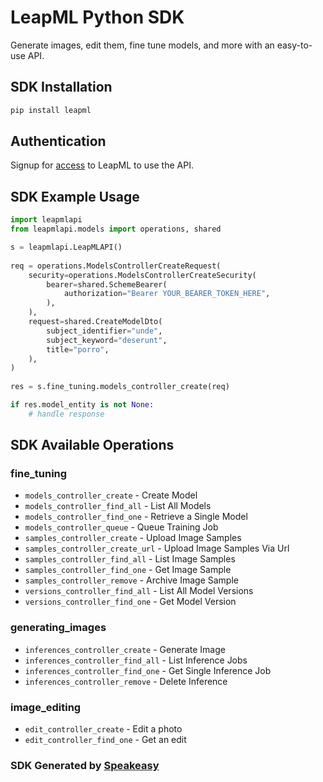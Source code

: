 # LeapML Python SDK

Generate images, edit them, fine tune models, and more with an easy-to-use API.

<!-- Start SDK Installation -->
## SDK Installation

```bash
pip install leapml
```
<!-- End SDK Installation -->

## Authentication

Signup for [access](https://www.leapml.dev/signup) to LeapML to use the API. 

## SDK Example Usage
<!-- Start SDK Example Usage -->
```python
import leapmlapi
from leapmlapi.models import operations, shared

s = leapmlapi.LeapMLAPI()
   
req = operations.ModelsControllerCreateRequest(
    security=operations.ModelsControllerCreateSecurity(
        bearer=shared.SchemeBearer(
            authorization="Bearer YOUR_BEARER_TOKEN_HERE",
        ),
    ),
    request=shared.CreateModelDto(
        subject_identifier="unde",
        subject_keyword="deserunt",
        title="porro",
    ),
)
    
res = s.fine_tuning.models_controller_create(req)

if res.model_entity is not None:
    # handle response
```
<!-- End SDK Example Usage -->

<!-- Start SDK Available Operations -->
## SDK Available Operations


### fine_tuning

* `models_controller_create` - Create Model
* `models_controller_find_all` - List All Models
* `models_controller_find_one` - Retrieve a Single Model
* `models_controller_queue` - Queue Training Job
* `samples_controller_create` - Upload Image Samples
* `samples_controller_create_url` - Upload Image Samples Via Url
* `samples_controller_find_all` - List Image Samples
* `samples_controller_find_one` - Get Image Sample
* `samples_controller_remove` - Archive Image Sample
* `versions_controller_find_all` - List All Model Versions
* `versions_controller_find_one` - Get Model Version

### generating_images

* `inferences_controller_create` - Generate Image
* `inferences_controller_find_all` - List Inference Jobs
* `inferences_controller_find_one` - Get Single Inference Job
* `inferences_controller_remove` - Delete Inference

### image_editing

* `edit_controller_create` - Edit a photo
* `edit_controller_find_one` - Get an edit
<!-- End SDK Available Operations -->

### SDK Generated by [Speakeasy](https://docs.speakeasyapi.dev/docs/using-speakeasy/client-sdks)
